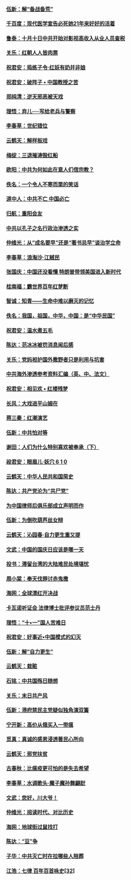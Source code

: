 #### [伍新：解“备战备荒”](../pages/nsc993/n10773928.md?t=10101232) 

#### [千百度：现代医学宣告必死她21年来好好的活着](../pages/nsc993/n10773703.md?t=10101232) 

#### [鲁泰：十月十日中共开始对影视高收入从业人员查税](../pages/nsc993/n10773444.md?t=10101232) 

#### [关乐：红朝人人皆肉票](../pages/nsc993/n10773429.md?t=10101232) 

#### [祝君安：捣练子令‧红妖有奶并非娘](../pages/nsc993/n10773412.md?t=10101232) 

#### [祝君安：破阵子 • 中国教授之苦](../pages/nsc993/n10772347.md?t=10101232) 

#### [郑纯清：逆天邪恶被天戏](../pages/nsc993/n10772339.md?t=10101232) 

#### [理悟：弃儿──写给老兵与警察](../pages/nsc993/n10772337.md?t=10101232) 

#### [李春草：世纪错位](../pages/nsc993/n10768198.md?t=10101232) 

#### [云鹤天：解样板戏](../pages/nsc993/n10768193.md?t=10101232) 

#### [梅绽：三退摧涛毁红船](../pages/nsc993/n10768163.md?t=10101232) 

#### [欧阳：中共为何如此在意人们信宗教？](../pages/nsc993/n10768144.md?t=10101232) 

#### [佚名：一个令人不寒而栗的笑话](../pages/nsc993/n10768061.md?t=10101232) 

#### [道中人：中共不亡 中国必亡](../pages/nsc993/n10768017.md?t=10101232) 

#### [归航：重阳会友](../pages/nsc993/n10767544.md?t=10101232) 

#### [中共以孔子之名行政治渗透之实](../pages/nsc993/n10767697.md?t=10101232) 

#### [仲维光：从“成名要早”还是“著书忌早”谈治学立命](../pages/nsc993/n10767650.md?t=10101232) 

#### [李春草：浪淘沙‧江贼民](../pages/nsc993/n10767480.md?t=10101232) 

#### [张国庆：中国还没看懂 特朗普带领美国进入新时代](../pages/nsc993/n10764224.md?t=10101232) 

#### [桂南福：霸世界百年红梦断](../pages/nsc993/n10762380.md?t=10101232) 

#### [智诚：知青——生命中难以磨灭的记忆](../pages/nsc993/n10762372.md?t=10101232) 

#### [佚名：我国，祖国，中华，中国：是“中华民国”](../pages/nsc993/n10762366.md?t=10101232) 

#### [祝君安：温水煮五毛](../pages/nsc993/n10762362.md?t=10101232) 

#### [陈达：范冰冰被罚消息闻后感](../pages/nsc993/n10760142.md?t=10101232) 

#### [关乐：党妈袒护国外撒野者只是利用与坑害](../pages/nsc993/n10760019.md?t=10101232) 

#### [中共海外渗透参考资料汇编（英、中、法文）](../pages/nsc993/n10756055.md?t=10101232) 

#### [祝君安：相见欢  •  红楼残梦](../pages/nsc993/n10757542.md?t=10101232) 

#### [长风：大戏进平山姆在](../pages/nsc993/n10757155.md?t=10101232) 

#### [蒋三秦：红潮演艺](../pages/nsc993/n10756736.md?t=10101232) 

#### [伍新：中共怕对等](../pages/nsc993/n10754812.md?t=10101232) 

#### [谢田：人们为什么特别喜欢被奉承（下）](../pages/nsc993/n10755072.md?t=10101232) 

#### [祋君安：眼眉儿‧妖穴 6 1 0](../pages/nsc993/n10754802.md?t=10101232) 

#### [云鹤天：中华人民共和国简史](../pages/nsc993/n10753546.md?t=10101232) 

#### [陈达：共产党沦为“共尸党”](../pages/nsc993/n10753506.md?t=10101232) 

#### [为中国律师后俱乐部成立声明而作](../pages/nsc993/n10753359.md?t=10101232) 

#### [伍新：为倒吹葫芦丝女辩](../pages/nsc993/n10753300.md?t=10101232) 

#### [云鹤天：沁园春‧自力更生重又提](../pages/nsc993/n10752681.md?t=10101232) 

#### [文武：中国的国庆日应该是哪一天](../pages/nsc993/n10752564.md?t=10101232) 

#### [投书：滞留台湾的大陆难民处境堪忧](../pages/nsc993/n10751122.md?t=10101232) 

#### [周小棠：奉天伐罪讨赤鬼檄](../pages/nsc993/n10749279.md?t=10101232) 

#### [海网：全球漂红开决战](../pages/nsc993/n10747774.md?t=10101232) 

#### [卡瓦诺听证会 法律博士批评参议员范士丹](../pages/nsc993/n10748504.md?t=10101232) 

#### [理悟：“十•一”国人苦难日](../pages/nsc993/n10747763.md?t=10101232) 

#### [祝君安：好事近•中国模式的幻灭](../pages/nsc993/n10747755.md?t=10101232) 

#### [伍新：解“自力更生”](../pages/nsc993/n10747744.md?t=10101232) 

#### [云鹤天：栽赃](../pages/nsc993/n10747735.md?t=10101232) 

#### [石铭：中共国殇日随想](../pages/nsc993/n10747202.md?t=10101232) 

#### [关乐：末日共产风](../pages/nsc993/n10745398.md?t=10101232) 

#### [伍新：港府禁民主党疑似独角演双簧](../pages/nsc993/n10745393.md?t=10101232) 

#### [宁开新：高价从俄买入一带瘟](../pages/nsc993/n10745381.md?t=10101232) 

#### [觅真：真诚的感恩浸透著民心所向](../pages/nsc993/n10746220.md?t=10101232) 

#### [云鹤天：邪党扶贫](../pages/nsc993/n10745370.md?t=10101232) 

#### [古春秋：比瘟疫更可怕的是失去希望](../pages/nsc993/n10745352.md?t=10101232) 

#### [李春草：水调歌头‧魔子魔孙舞翩跹](../pages/nsc993/n10744963.md?t=10101232) 

#### [文武：您好，川大爷！](../pages/nsc993/n10739572.md?t=10101232) 

#### [仲维光：阅读时代、对比历史](../pages/nsc993/n10744494.md?t=10101232) 

#### [海网：地球街过鼠找打](../pages/nsc993/n10741404.md?t=10101232) 

#### [陈达：“豆”争](../pages/nsc993/n10741375.md?t=10101232) 

#### [子华：中共灭亡时在拉哪些人陪葬](../pages/nsc993/n10741320.md?t=10101232) 

#### [江浩：七律 百年百首咏史[32]](../pages/nsc993/n10741179.md?t=10101232) 

